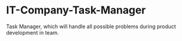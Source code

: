 # IT-Company-Task-Manager
Task Manager, which will handle all possible problems during product development in team.
